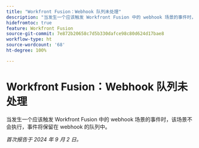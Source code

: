 ```yaml
---
title: "Workfront Fusion：Webhook 队列未处理"
description: "当发生一个应该触发 Workfront Fusion 中的 webhook 场景的事件时，该场景不会执行，事件将保留在 webhook 的队列中。"
hidefromtoc: true
feature: Workfront Fusion
source-git-commit: 7e872b20658c7d5b330dafce98c80d624d17bae8
workflow-type: ht
source-wordcount: '68'
ht-degree: 100%

---
```



# Workfront Fusion：Webhook 队列未处理

当发生一个应该触发 Workfront Fusion 中的 webhook 场景的事件时，该场景不会执行，事件将保留在 webhook 的队列中。

_首次报告于 2024 年 9 月 2 日。_
